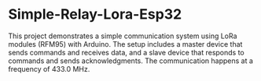 # Simple-Relay-Lora-Esp32
This project demonstrates a simple communication system using LoRa modules (RFM95) with Arduino. The setup includes a master device that sends commands and receives data, and a slave device that responds to commands and sends acknowledgments. The communication happens at a frequency of 433.0 MHz.
